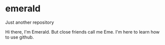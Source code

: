 # emerald
Just another repository

Hi there, I'm Emerald. But close friends call me Eme.
I'm here to learn how to use github.
